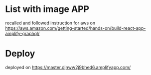 # List with image APP
recalled and followed instruction for aws on https://aws.amazon.com/getting-started/hands-on/build-react-app-amplify-graphql/

# Deploy
deployed on https://master.djnww2j9bhed6.amplifyapp.com/